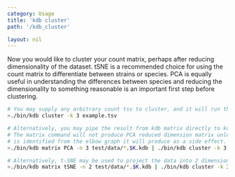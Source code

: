 ```yaml
---
category: Usage
title: 'kdb cluster'
path: '/kdb_cluster'

layout: nil
---
```


Now you would like to cluster your count matrix, perhaps after reducing dimensionality of the dataset. tSNE is a recommended choice for using the count matrix to differentiate between strains or species. PCA is equally useful in understanding the differences between species and reducing the dimensionality to something reasonable is an important first step before clustering.


```bash
# You may supply any arbitrary count tsv to cluster, and it will run that directly.
>./bin/kdb cluster -k 3 example.tsv

# Alternatively, you may pipe the result from kdb matrix directly to kdb cluster.
# The matrix command will not produce PCA reduced dimension matrix unless the -n parameter
# is identified from the elbow graph it will produce as a side effect.
>./bin/kdb matrix PCA -n 3 test/data/*.$K.kdb | ./bin/kdb cluster -k 3

# Alternatively, t-SNE may be used to project the data into 2 dimensions for visualization.
>./bin/kdb matrix tSNE -n 2 test/data/*.$K.kdb | ./bin/kdb cluster -k 3
```
